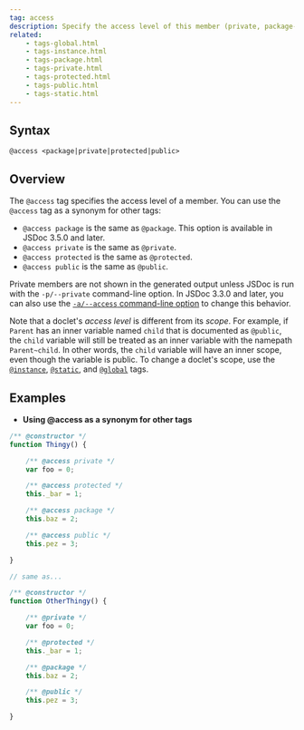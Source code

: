 ```yaml
---
tag: access
description: Specify the access level of this member (private, package-private, public, or protected).
related:
    - tags-global.html
    - tags-instance.html
    - tags-package.html
    - tags-private.html
    - tags-protected.html
    - tags-public.html
    - tags-static.html
---
```


## Syntax

`@access <package|private|protected|public>`


## Overview

The `@access` tag specifies the access level of a member. You can use the `@access` tag as a
synonym for other tags:

+ `@access package` is the same as `@package`. This option is available in JSDoc 3.5.0 and later.
+ `@access private` is the same as `@private`.
+ `@access protected` is the same as `@protected`.
+ `@access public` is the same as `@public`.

Private members are not shown in the generated output unless JSDoc is run with the `-p/--private`
command-line option. In JSDoc 3.3.0 and later, you can also use the [`-a/--access` command-line
option][access-option] to change this behavior.

Note that a doclet's _access level_ is different from its _scope_. For example, if `Parent` has an
inner variable named `child` that is documented as `@public`, the `child` variable will still be
treated as an inner variable with the namepath `Parent~child`. In other words, the `child` variable
will have an inner scope, even though the variable is public. To change a doclet's scope, use the
[`@instance`][instance-tag], [`@static`][static-tag], and [`@global`][global-tag] tags.

[access-option]: about-commandline
[global-tag]: tags-global
[instance-tag]: tags-instance
[static-tag]: tags-static


## Examples

- **Using @access as a synonym for other tags**

```js
/** @constructor */
function Thingy() {

    /** @access private */
    var foo = 0;

    /** @access protected */
    this._bar = 1;

    /** @access package */
    this.baz = 2;

    /** @access public */
    this.pez = 3;

}

// same as...

/** @constructor */
function OtherThingy() {

    /** @private */
    var foo = 0;

    /** @protected */
    this._bar = 1;

    /** @package */
    this.baz = 2;

    /** @public */
    this.pez = 3;

}
```

